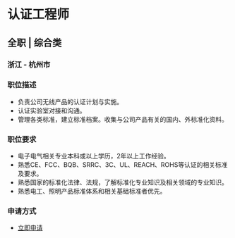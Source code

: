 
# 认证工程师
## 全职  |  综合类
### 浙江 - 杭州市

### 职位描述
- 负责公司无线产品的认证计划与实施。
- 认证实验室对接和沟通。
- 管理各类标准，建立标准档案。收集与公司产品有关的国内、外标准化资料。
### 职位要求
- 电子电气相关专业本科或以上学历，2年以上工作经验。
- 熟悉CE、FCC、BQB、SRRC、3C、UL、REACH、ROHS等认证的相关标准及要求。
- 熟悉国家的标准化法律、法规，了解标准化专业知识及相关领域的专业知识。
- 熟悉电工、照明产品标准体系和相关基础标准者优先。
### 申请方式
- <a href="mailto:hr@tuya.com?subject=求职简历-认证工程师-来自GitHub">立即申请</a>